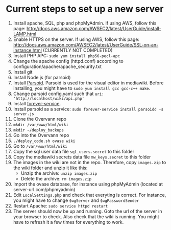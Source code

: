# Current steps to set up a new server

1. Install apache, SQL, php and phpMyAdmin. If using AWS, follow this page: http://docs.aws.amazon.com/AWSEC2/latest/UserGuide/install-LAMP.html
2. Enable HTTPS on the server. If using AWS, follow this page: http://docs.aws.amazon.com/AWSEC2/latest/UserGuide/SSL-on-an-instance.html (CURRENTLY NOT COMPLETED)
3. Install PHP APC: `sudo yum install php56-pecl-apc`
4. Change the apache config (httpd.conf) according to configuration/apache/apache_security.txt
5. Install git
6. Install Node.js (for parsoid)
7. Install [Parsoid](https://www.mediawiki.org/wiki/Parsoid/Developer_Setup). Parsoid is used for the visual editor in mediawiki. Before installing, you might have to `sudo yum install gcc gcc-c++ make`.
8. Change parsoid config.yaml such that `uri: 'http://localhost/wiki/api.php'`
9. Install [forever-service](https://www.npmjs.com/package/forever-service).
10. Install parsoid as a service: `sudo forever-service install parsoidd -s server.js`
11. Clone the Overvann repo
12. `mkdir /var/www/html/wiki`
13. `mkdir ~/deploy_backups`
14. Go into the Overvann repo
15. `./deploy_code.sh ovase wiki`
16. Go to `/var/www/html/wiki`
17. Copy the sql user data file `sql_users.secret` to this folder
18. Copy the mediawiki secrets data file `mw_keys.secret` to this folder
19. The images in the wiki are not in the repo. Therefore, copy `images.zip` to the wiki folder and unzip it like this:
    - Unzip the archive: `unzip images.zip`
    - Delete the archive: `rm images.zip`
20. Import the ovase database, for instance using phpMyAdmin (located at server-url.com/phpmyadmin)
21. Edit `LocalSettings.php` and check that everyting is correct. For instance, you might have to change `$wgServer` and `$wgPasswordSender`
22. Restart Apache: `sudo service httpd restart`
23. The server should now be up and running. Goto the url of the server in your browser to check. Also check that the wiki is running. You might have to refresh it a few times for everything to work.